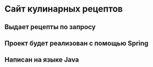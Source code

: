 # Сайт кулинарных рецептов 

## Выдает рецепты по запросу

## Проект будет реализован с помощью Spring 

## Написан на  языке Java

